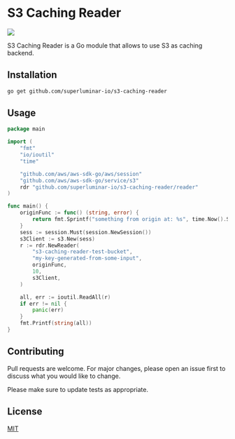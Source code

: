 # S3 Caching Reader

![](https://github.com/superluminar-io/s3-caching-reader/workflows/Go/badge.svg)

S3 Caching Reader is a Go module that allows to use S3 as caching backend.

## Installation

```bash
go get github.com/superluminar-io/s3-caching-reader
```

## Usage

```go
package main

import (
	"fmt"
	"io/ioutil"
	"time"

	"github.com/aws/aws-sdk-go/aws/session"
	"github.com/aws/aws-sdk-go/service/s3"
	rdr "github.com/superluminar-io/s3-caching-reader/reader"
)

func main() {
	originFunc := func() (string, error) {
		return fmt.Sprintf("something from origin at: %s", time.Now().String()), nil
	}
	sess := session.Must(session.NewSession())
	s3Client := s3.New(sess)
	r := rdr.NewReader(
		"s3-caching-reader-test-bucket",
		"my-key-generated-from-some-input",
		originFunc,
		10,
		s3Client,
	)

	all, err := ioutil.ReadAll(r)
	if err != nil {
		panic(err)
	}
	fmt.Printf(string(all))
}
```

## Contributing
Pull requests are welcome. For major changes, please open an issue first to discuss what you would like to change.

Please make sure to update tests as appropriate.

## License
[MIT](https://choosealicense.com/licenses/mit/)
